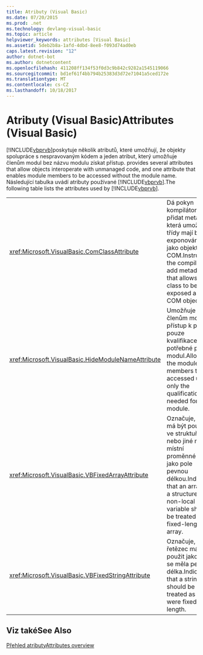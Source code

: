 ```yaml
---
title: Atributy (Visual Basic)
ms.date: 07/20/2015
ms.prod: .net
ms.technology: devlang-visual-basic
ms.topic: article
helpviewer_keywords: attributes [Visual Basic]
ms.assetid: 5deb2b8a-1afd-4dbd-8ee8-f093d74ad0eb
caps.latest.revision: "12"
author: dotnet-bot
ms.author: dotnetcontent
ms.openlocfilehash: 411208ff134f53f0d3c9b842c9282a1545119066
ms.sourcegitcommit: bd1ef61f4bb794b25383d3d72e71041a5ced172e
ms.translationtype: MT
ms.contentlocale: cs-CZ
ms.lasthandoff: 10/18/2017
---
```

# <a name="attributes-visual-basic"></a><span data-ttu-id="0a593-102">Atributy (Visual Basic)</span><span class="sxs-lookup"><span data-stu-id="0a593-102">Attributes (Visual Basic)</span></span>
[!INCLUDE[vbprvb](~/includes/vbprvb-md.md)]<span data-ttu-id="0a593-103">poskytuje několik atributů, které umožňují, že objekty spolupráce s nespravovaným kódem a jeden atribut, který umožňuje členům modul bez názvu modulu získat přístup.</span><span class="sxs-lookup"><span data-stu-id="0a593-103"> provides several attributes that allow objects interoperate with unmanaged code, and one attribute that enables module members to be accessed without the module name.</span></span> <span data-ttu-id="0a593-104">Následující tabulka uvádí atributy používané [!INCLUDE[vbprvb](~/includes/vbprvb-md.md)].</span><span class="sxs-lookup"><span data-stu-id="0a593-104">The following table lists the attributes used by [!INCLUDE[vbprvb](~/includes/vbprvb-md.md)].</span></span>  
  
|||  
|---|---|  
|<xref:Microsoft.VisualBasic.ComClassAttribute>|<span data-ttu-id="0a593-105">Dá pokyn kompilátoru přidat metadata, která umožňuje třídy mají být exponovány jako objekt COM.</span><span class="sxs-lookup"><span data-stu-id="0a593-105">Instructs the compiler to add metadata that allows a class to be exposed as a COM object.</span></span>|  
|<xref:Microsoft.VisualBasic.HideModuleNameAttribute>|<span data-ttu-id="0a593-106">Umožňuje členům modul přístup k použití pouze kvalifikace potřebné pro modul.</span><span class="sxs-lookup"><span data-stu-id="0a593-106">Allows the module members to be accessed using only the qualification needed for the module.</span></span>|  
|<xref:Microsoft.VisualBasic.VBFixedArrayAttribute>|<span data-ttu-id="0a593-107">Označuje, že má být použit ve struktuře nebo jiné než místní proměnné pole jako pole pevnou délkou.</span><span class="sxs-lookup"><span data-stu-id="0a593-107">Indicates that an array in a structure or non-local variable should be treated as a fixed-length array.</span></span>|  
|<xref:Microsoft.VisualBasic.VBFixedStringAttribute>|<span data-ttu-id="0a593-108">Označuje, že řetězec má být použit jako by se měla pevná délka.</span><span class="sxs-lookup"><span data-stu-id="0a593-108">Indicates that a string should be treated as if it were fixed length.</span></span>|  
  
## <a name="see-also"></a><span data-ttu-id="0a593-109">Viz také</span><span class="sxs-lookup"><span data-stu-id="0a593-109">See Also</span></span>  
 [<span data-ttu-id="0a593-110">Přehled atributy</span><span class="sxs-lookup"><span data-stu-id="0a593-110">Attributes overview</span></span>](../../visual-basic/programming-guide/concepts/attributes/index.md)

